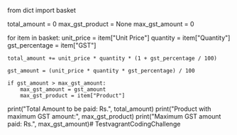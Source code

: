 from dict import basket

total_amount = 0
max_gst_product = None
max_gst_amount = 0

for item in basket:
    unit_price = item["Unit Price"]
    quantity = item["Quantity"]
    gst_percentage = item["GST"]

    total_amount += unit_price * quantity * (1 + gst_percentage / 100)

    gst_amount = (unit_price * quantity * gst_percentage) / 100

    if gst_amount > max_gst_amount:
        max_gst_amount = gst_amount
        max_gst_product = item["Product"]

print("Total Amount to be paid: Rs.", total_amount)
print("Product with maximum GST amount:", max_gst_product)
print("Maximum GST amount paid: Rs.", max_gst_amount)# TestvagrantCodingChallenge
